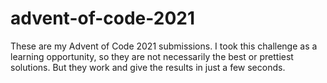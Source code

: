 # advent-of-code-2021
These are my Advent of Code 2021 submissions. I took this challenge as a learning opportunity, so they are not necessarily the best or prettiest solutions. But they work and give the results in just a few seconds.
